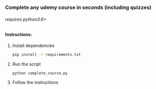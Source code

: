 ### Complete any udemy course in seconds (including quizzes)
###### requires python3.6+

#### Instructions:
1. Install dependencies
     ```bash
     pip install -r requirements.txt
     ```
2. Run the script
    ```bash
    python complete_course.py
    ```
3. Follow the instructions
